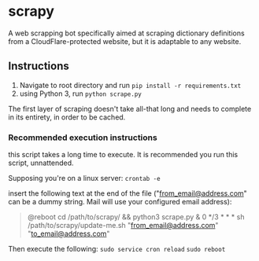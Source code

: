 # scrapy
A web scrapping bot specifically aimed at scraping dictionary definitions from a CloudFlare-protected website, but it is adaptable to any website.
## Instructions
1) Navigate to root directory and run `pip install -r requirements.txt`
2) using Python 3, run `python scrape.py`

The first layer of scraping doesn't take all-that long and needs to complete in its entirety, in order to be cached.

### Recommended execution instructions
this script takes a long time to execute.
It is recommended you run this script, unnattended.

Supposing you're on a linux server:
`crontab -e`

insert the following text at the end of the file ("from_email@address.com" can be a dummy string. Mail will use your configured email address):
> @reboot cd /path/to/scrapy/ && python3 scrape.py &
> 0 */3 * * * sh /path/to/scrapy/update-me.sh "from_email@address.com" "to_email@address.com"


Then execute the following:
`sudo service cron reload`
`sudo reboot`
